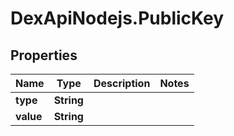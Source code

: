 # DexApiNodejs.PublicKey

## Properties
Name | Type | Description | Notes
------------ | ------------- | ------------- | -------------
**type** | **String** |  | 
**value** | **String** |  | 
